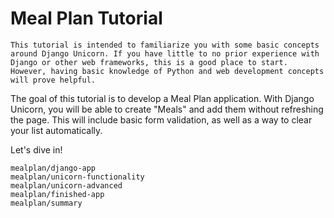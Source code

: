 # Meal Plan Tutorial

```{note}
This tutorial is intended to familiarize you with some basic concepts around Django Unicorn. If you have little to no prior experience with Django or other web frameworks, this is a good place to start. However, having basic knowledge of Python and web development concepts will prove helpful.
```

The goal of this tutorial is to develop a Meal Plan application. With Django Unicorn, you will be able to create "Meals" and add them without refreshing the page. This will include basic form validation, as well as a way to clear your list automatically.

Let's dive in!

```{toctree}
mealplan/django-app
mealplan/unicorn-functionality
mealplan/unicorn-advanced
mealplan/finished-app
mealplan/summary
```